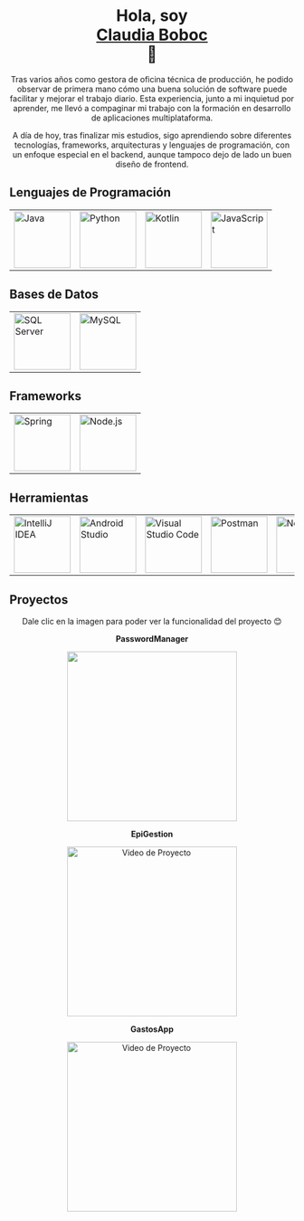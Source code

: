 <h1 align="center">Hola, soy <div class="badge-base LI-profile-badge" data-locale="es_ES" data-size="medium" data-theme="dark" data-type="HORIZONTAL" data-vanity="claudia-boboc-687ab2152" data-version="v1"><a class="badge-base__link LI-simple-link" href="https://es.linkedin.com/in/claudia-boboc-687ab2152?trk=profile-badge">Claudia Boboc</a></div> 👋</h1>
<p align="center">
  Tras varios años como gestora de oficina técnica de producción, he podido observar de primera mano cómo una buena solución de software puede facilitar y mejorar el trabajo diario. Esta experiencia, junto a mi inquietud por aprender, me llevó a compaginar mi trabajo con la formación en desarrollo de aplicaciones multiplataforma.
</p>

<p align="center">
  A día de hoy, tras finalizar mis estudios, sigo aprendiendo sobre diferentes tecnologías, frameworks, arquitecturas y lenguajes de programación, con un enfoque especial en el backend, aunque tampoco dejo de lado un buen diseño de frontend.
</p>

<h2>Lenguajes de Programación</h2>
<table align="center">
  <tr>
    <td><img src="https://github.com/user-attachments/assets/948a3f63-256b-45b5-adf3-07e6dbc0b4f6" alt="Java" width="100"/></td>
    <td><img src="https://github.com/user-attachments/assets/f051a4d7-c8f6-44f6-91ec-53116f8bd2a4" alt="Python" width="100"/></td>
    <td><img src="https://github.com/user-attachments/assets/fb833ec3-a594-49b9-ad81-a062c56afc84" alt="Kotlin" width="100"/></td>
    <td><img src="https://github.com/user-attachments/assets/fa7b015b-c323-4cc9-af2e-81497f2f79db" alt="JavaScript" width="100"/></td>
  </tr>
</table>

<h2>Bases de Datos</h2>
<table align="center">
  <tr>
    <td><img src="https://github.com/user-attachments/assets/34c91b45-d9d5-467f-9917-408a04eafa7b" alt="SQL Server" width="100"/></td>
    <td><img src="https://github.com/user-attachments/assets/bcddfad4-c847-4010-8bc5-204bdfec53d5" alt="MySQL" width="100"/></td>
  </tr>
</table>

<h2>Frameworks</h2>
<table align="center">
  <tr>
    <td><img src="https://github.com/user-attachments/assets/e860666d-75d6-48bf-929a-597af4bb8a5e" alt="Spring" width="100"/></td>
    <td><img src="https://github.com/user-attachments/assets/743e6129-5478-45b7-ae95-f352d9a412a0" alt="Node.js" width="100"/></td>
  </tr>
</table>

<h2>Herramientas</h2>
<table align="center">
  <tr>
    <td><img src="https://github.com/user-attachments/assets/901c6758-a2e0-4af4-89f0-fb8a098bface" alt="IntelliJ IDEA" width="100"/></td>
    <td><img src="https://github.com/user-attachments/assets/2c80b209-1ad2-4896-b196-7005f470510f" alt="Android Studio" width="100"/></td>
    <td><img src="https://github.com/user-attachments/assets/c93c3ed3-1c52-4ba8-b09c-4767beed89f3" alt="Visual Studio Code" width="100"/></td>
    <td><img src="https://github.com/user-attachments/assets/c9430c3f-33b5-4d55-8a54-688777f07057" alt="Postman" width="100"/></td>
    <td><img src="https://github.com/user-attachments/assets/6c9011cb-d3a0-4371-a7d6-4c4ccff9fb76" alt="NetBeans" width="100"/></td>
    <td><img src="https://github.com/user-attachments/assets/6f05bb4b-5fc2-4ef6-aefb-37c9c5035be5" alt="Firebase" width="100"/></td>
  </tr>
</table>
<h2>Proyectos</h2>
<p align="center">
  Dale clic en la imagen para poder ver la funcionalidad del proyecto 😊
</p>
<p align="Center">
  <strong>PasswordManager</strong>
</p>
<p align="Center">
  <a href="https://drive.google.com/file/d/1DOGlRMGuAQoNVSKxgB9O-6q_XNtklUjU/view?usp=drive_link" target="_blank">
    <img src="https://github.com/user-attachments/assets/2b901915-fc5c-429a-8b02-403806867b2a)alt="Video de Proyecto" width="300"/>

  </a>
</p>
<p align="Center">
  <strong>EpiGestion</strong>
</p>
<p align="Center">
  <a href="https://drive.google.com/file/d/1DOGlRMGuAQoNVSKxgB9O-6q_XNtklUjU/view?usp=drive_link" target="_blank">
    <img src="https://github.com/user-attachments/assets/709d7b24-4ea6-4be1-8eb2-4f6b9f0fd3a7" alt="Video de Proyecto" width="300"/>
  </a>
</p>
<p align="Center">
  <strong>GastosApp</strong>
</p>
<p align="Center">
  <a href="https://drive.google.com/file/d/1k9aN-CrbefeqL0pJH8zdLRopyAUbeiQg/view?usp=drive_link" target="_blank">
    <img src="https://github.com/user-attachments/assets/3b815af4-0545-4f92-94c2-19db56c9de5e" alt="Video de Proyecto" width="300"/>
  </a>
</p>
